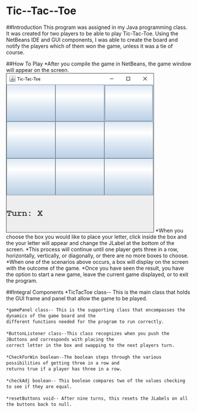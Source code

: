 # Tic--Tac--Toe
##Introduction
    This program was assigned in my Java programming class. It was created for two players to be able to play 
    Tic-Tac-Toe. Using the NetBeans IDE and GUI components, I was able to create the board and notify the players 
    which of them won the game, unless it was a tie of course.

##How To Play
    *After you compile the game in NetBeans, the game window will appear on the screen.
    ![alt text](https://github.com/bbravo/Tic--Tac--Toe/blob/master/Tic-Tac-Toe/1.png)
    *When you choose the box you would like to place your letter, click inside the box and the your letter 
     will appear and change the JLabel at the bottom of the screen.
    *This process will continue until one player gets three in a row, horizontally, vertically, or diagonally, or 
     there are no more boxes to choose.
    *When one of the scenarios above occurs, a box will display on the screen with the outcome of the game.
    *Once you have seen the result, you have the option to start a new game, leave the current game displayed, 
     or to exit the program.
     
##Integral Components
    *TicTacToe class-- This is the main class that holds the GUI frame and panel that allow the game to be played.
    
    *gamePanel class-- This is the supporting class that encompasses the dynamics of the game board and the 
    different functions needed for the program to run correctly.
    
    *ButtonListener class--This class recognizes when you push the JButtons and corresponds with placing the 
    correct letter in the box and swapping to the next players turn.  
    
    *CheckForWin boolean--The boolean steps through the various possibilities of getting three in a row and 
    returns true if a player has three in a row.
 
    *checkAdj boolean-- This boolean compares two of the values checking to see if they are equal.

    *resetButtons void-- After nine turns, this resets the JLabels on all the buttons back to null.
